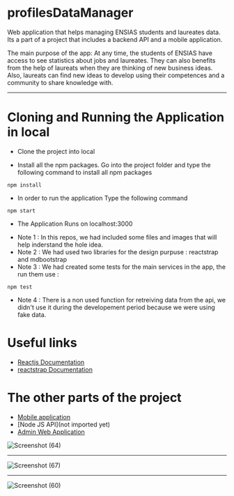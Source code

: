 # profilesDataManager

Web application that helps managing ENSIAS students and laureates data. Its a part of a project that includes a backend API and a mobile application.

The main purpose of the app: At any time, the students of ENSIAS have access to see statistics about jobs and laureates. They can also benefits from the help of laureats when they are thinking of new business ideas. Also, laureats can find new ideas to develop using their competences and a community to share knowledge with.

---


# Cloning and Running the Application in local

- Clone the project into local

- Install all the npm packages. Go into the project folder and type the following command to install all npm packages
```
npm install
```
- In order to run the application Type the following command
```
npm start
```
- The Application Runs on localhost:3000

* Note 1 : In this repos, we had included some files and images that will help inderstand the hole idea.
* Note 2 : We had used two libraries for the design purpuse : reactstrap and mdbootstrap
* Note 3 : We had created some tests for the main services in the app, the run them use :
```
npm test
```
* Note 4 : There is a non used function for retreiving data from the api, we didn't use it during the developement period because we were using fake data. 


 # Useful links 
 
 * [Reactjs Documentation](https://fr.reactjs.org/)
 * [reactstrap Documentation](https://reactstrap.github.io/)
 
 # The other parts of the project
 
 * [Mobile application](https://github.com/AbdellahRsmouki/ENSIAS-Force)
 * [Node JS API](not imported yet)
 * [Admin Web Application](https://github.com/AbdellahRsmouki/ENSIASGATEAdmin)
 
![Screenshot (64)](https://user-images.githubusercontent.com/38771325/74561132-4f121680-4f68-11ea-813e-3cc1f6e69488.png)
 
 ---

![Screenshot (67)](https://user-images.githubusercontent.com/38771325/74561514-fb53fd00-4f68-11ea-8e7b-aa5483e4bfe2.png)

---

![Screenshot (60)](https://user-images.githubusercontent.com/38771325/74561526-0575fb80-4f69-11ea-94ea-74f5c44464e8.png)

  
